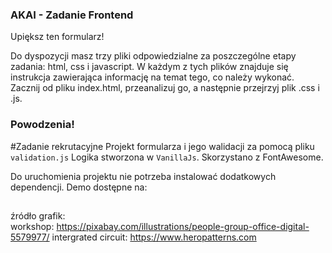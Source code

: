 <h3>AKAI - Zadanie Frontend</h3>
<p>Upiększ ten formularz!<p>

<p>Do dyspozycji masz trzy pliki odpowiedzialne za poszczególne etapy zadania: html, css i javascript.
W każdym z tych plików znajduje się instrukcja zawierająca informację na temat tego, co należy wykonać.
Zacznij od pliku index.html, przeanalizuj go, a następnie przejrzyj plik .css i .js. </p>

<h3>Powodzenia!</h3>

#Zadanie rekrutacyjne
Projekt formularza i jego walidacji za pomocą pliku <code>validation.js</code>
Logika stworzona w <code>VanillaJs</code>. 
Skorzystano z FontAwesome.

Do uruchomienia projektu nie potrzeba instalować dodatkowych dependencji.
Demo dostępne na: 

##
źródło grafik:
<br/>
workshop: https://pixabay.com/illustrations/people-group-office-digital-5579977/
intergrated circuit: https://www.heropatterns.com
